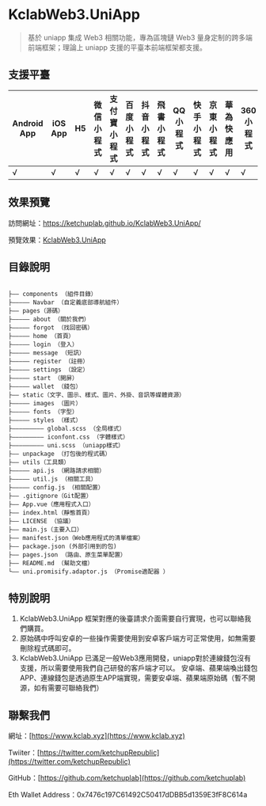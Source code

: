 # KclabWeb3.UniApp

> 基於 uniapp 集成 Web3 相關功能，專為區塊鏈 Web3 量身定制的跨多端前端框架；理論上 uniapp 支援的平臺本前端框架都支援。

## 支援平臺

|Android App|iOS App|H5|微信小程式|支付寶小程式|百度小程式|抖音小程式|飛書小程式|QQ小程式|快手小程式|京東小程式|華為快應用|360小程式|
|--|--|--|--|--|--|--|--|--|--|--|--|--|
|√|√|√|√|√|√|√|√|√|√|√|√|√|

## 效果預覽

訪問網址：https://ketchuplab.github.io/KclabWeb3.UniApp/

預覽效果：[KclabWeb3.UniApp](https://ketchuplab.github.io/KclabWeb3.UniApp/)


## 目錄說明

```目錄說明

├—— components （組件目錄）
├————— Navbar （自定義底部導航組件）
├—— pages（源碼）
├————— about （關於我們）
├————— forgot （找回密碼）
├————— home （首頁）
├————— login （登入）
├————— message （短訊）
├————— register （註冊）
├————— settings （設定）
├————— start （開屏）
├————— wallet （錢包）
├—— static（文字、圖示、樣式、圖片、外掛、音訊等媒體資源）
├————— images （圖片）
├————— fonts （字型）
├————— styles （樣式）
├————————— global.scss （全局樣式）
├————————— iconfont.css （字體樣式）
├————————— uni.scss （uniapp樣式）
├—— unpackage （打包後的程式碼）
├—— utils（工具類）
├————— api.js （網路請求相關）
├————— util.js （相關工具）
├————— config.js （相關配置）
├—— .gitignore（Git配置）
├—— App.vue（應用程式入口）
├—— index.html（靜態首頁）
├—— LICENSE （協議）
├—— main.js（主要入口）
├—— manifest.json（Web應用程式的清單檔案）
├—— package.json (外部引用到的包)
├—— pages.json （路由、原生菜單配置）
├—— README.md （幫助文檔）
└—— uni.promisify.adaptor.js （Promise適配器 ）

```

## 特別說明

1. KclabWeb3.UniApp 框架對應的後臺請求介面需要自行實現，也可以聯絡我們購買。
2. 原始碼中呼叫安卓的一些操作需要使用到安卓客戶端方可正常使用，如無需要刪除程式碼即可。
3. KclabWeb3.UniApp 已滿足一般Web3應用開發，uniapp對於連線錢包沒有支援，所以需要使用我們自己研發的客戶端才可以。 安卓端、蘋果端喚出錢包APP、連線錢包是透過原生APP端實現，需要安卓端、蘋果端原始碼（暫不開源，如有需要可聯絡我們）

## 聯繫我們

網址：[https://www.kclab.xyz](https://www.kclab.xyz)

Twiiter：[https://twitter.com/ketchupRepublic](https://twitter.com/ketchupRepublic)

GitHub：[https://github.com/ketchuplab](https://github.com/ketchuplab)

Eth Wallet Address：0x7476c197C61492C50417dDBB5d1359E3fF8C614a

